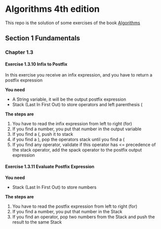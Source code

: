 # Algorithms 4th edition
This repo is the solution of some exercises of the book [Algorithms](https://github.com/jonathanperezdev/Knowledge-Base/blob/main/Books/Algorithms/Algorithhms%20-%20Robert%20Sedgewick%2C%20Kevin%20Wayne-%204th%20Edition%20-%202011.pdf)

## Section 1 Fundamentals
### Chapter 1.3
#### Exercise 1.3.10 Infix to Postfix
In this exercise you receive an infix expression, and you have to return a postfix expression

**You need**
* A String variable, it will be the output postfix expression
* Stack (Last In First Out) to store operators and left parenthesis (

**The steps are**
1. You have to read the infix expression from left to right (for)
2. If you find a number, you put that number in the output variable
3. If you find a (, push it to stack
4. if you find a ), pop the operators stack until you find a (
5. If you find any operator, validate if this operator has <= precedence of the stack operator, add the spack operator to the postfix output expression

#### Exercise 1.3.11 Evaluate Postfix Expression

**You need**
* Stack (Last In First Out) to store numbers

**The steps are**
1. You have to read the postfix expression from left to right (for)
2. If you find a number, you put that number in the Stack
3. If you find an operator, pop two numbers from the Stack and push the result to the same Stack
